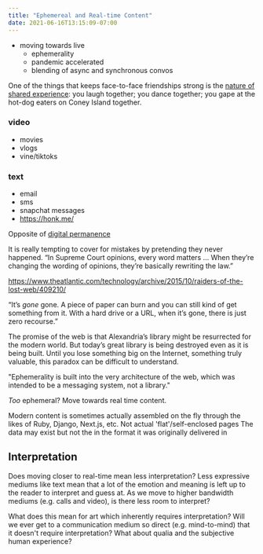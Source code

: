 ```yaml
---
title: "Ephemereal and Real-time Content"
date: 2021-06-16T13:15:09-07:00
---
```


-   moving towards live
    -   ephemerality
    -   pandemic accelerated
    -   blending of async and synchronous convos

One of the things that keeps face-to-face friendships strong is the [nature of shared experience](http://psycnet.apa.org/psycinfo/2001-00651-001): you laugh together; you dance together; you gape at the hot-dog eaters on Coney Island together.

### video
* movies
* vlogs
* vine/tiktoks

### text
* email
* sms
* snapchat messages
* https://honk.me/

Opposite of [digital permanence](/thoughts/digital-permanence)

It is really tempting to cover for mistakes by pretending they never happened.
“In Supreme Court opinions, every word matters … When they’re changing the wording of opinions, they’re basically rewriting the law.”

https://www.theatlantic.com/technology/archive/2015/10/raiders-of-the-lost-web/409210/

“It’s _gone_ gone. A piece of paper can burn and you can still kind of get something from it. With a hard drive or a URL, when it’s gone, there is just zero recourse.”

The promise of the web is that Alexandria’s library might be resurrected for the modern world. But today’s great library is being destroyed even as it is being built. Until you lose something big on the Internet, something truly valuable, this paradox can be difficult to understand.

"Ephemerality is built into the very architecture of the web, which was intended to be a messaging system, not a library."

*Too* ephemeral? Move towards real time content.

Modern content is sometimes actually assembled on the fly through the likes of Ruby, Django, Next.js, etc. Not actual 'flat'/self-enclosed pages
The data may exist but not the in the format it was originally delivered in

## Interpretation
Does moving closer to real-time mean less interpretation? Less expressive mediums like text mean that a lot of the emotion and meaning is left up to the reader to interpret and guess at. As we move to higher bandwidth mediums (e.g. calls and video), is there less room to interpret?

What does this mean for art which inherently requires interpretation? Will we ever get to a communication medium so direct (e.g. mind-to-mind) that it doesn't require interpretation? What about qualia and the subjective human experience?